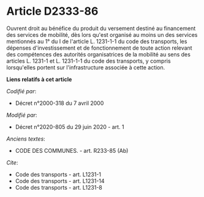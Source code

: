 # Article D2333-86

Ouvrent droit au bénéfice du produit du versement destiné au financement des services de mobilité, dès lors qu'est organisé
au moins un des services mentionnés au 1° du I de l'article L. 1231-1-1 du code des transports, les dépenses d'investissement
et de fonctionnement de toute action relevant des compétences des autorités organisatrices de la mobilité au sens des
articles L. 1231-1 et L. 1231-1-1 du code des transports, y compris lorsqu'elles portent sur l'infrastructure associée à
cette action.

**Liens relatifs à cet article**

_Codifié par_:

  - Décret n°2000-318 du 7 avril 2000

_Modifié par_:

  - Décret n°2020-805 du 29 juin 2020 - art. 1

_Anciens textes_:

  - CODE DES COMMUNES. - art. R233-85 (Ab)

_Cite_:

  - Code des transports - art. L1231-1
  - Code des transports - art. L1231-14
  - Code des transports - art. L1231-8
